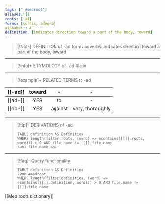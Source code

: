 ```yaml
---
tags: [" #medroot"]
aliases: []
roots: [-ad]
forms: [suffix, adverb]
alphabet:: A
definition: [indicates direction toward a part of the body, toward]
---
```

>[!Note] DEFINITION of -ad
>forms adverbs: indicates direction toward a part of the body, toward
_____
>[!info]+ ETYMOLOGY of -ad
>#latin
_____
>[!example]+ RELATED TERMS to -ad
> 
| [[-ad]] | toward |    -    |        -         |
|:-------:|:------:|:-------:|:----------------:|
| [[ad-]] | YES|   to    |        -         |
| [[ob-]] |  YES   | against | very, thoroughly |
_____
>[!tip]+ DERIVATIONS of -ad
>```dataview
>TABLE definition AS Definition 
>WHERE length(filter(roots, (word) => econtains([[]].roots, word))) > 0 AND file.name != [[]].file.name
>SORT file.name ASC
>```
_____
>[!faq]- Query functionality
>
>```dataview
>TABLE definition AS Definition
>FROM #medroot
>WHERE length(filter(definition, (word) => econtains([[]].definition, word))) > 0 AND file.name != [[]].file.name
>```

[[Med roots dictionary]]